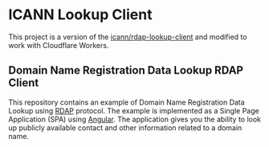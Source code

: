 # ICANN Lookup Client

This project is a version of the [icann/rdap-lookup-client](https://github.com/icann/rdap-lookup-client) and modified to work with Cloudflare Workers.

## Domain Name Registration Data Lookup RDAP Client

This repository contains an example of Domain Name Registration Data Lookup using [RDAP](https://www.icann.org/rdap)
protocol. The example is implemented as a Single Page Application (SPA) using [Angular](https://angular.io/).
The application gives you the ability to look up publicly available contact and other information related
to a domain name.
